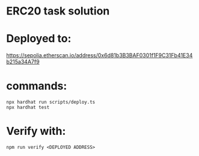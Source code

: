 # ERC20 task solution

# Deployed to: 
https://sepolia.etherscan.io/address/0x6d81b3B3BAF0301f1F9C31Fb41E34b215a34A7f9


# commands:

```shell
npx hardhat run scripts/deploy.ts
npx hardhat test
```

# Verify with:

```shell
npm run verify <DEPLOYED ADDRESS>
```
